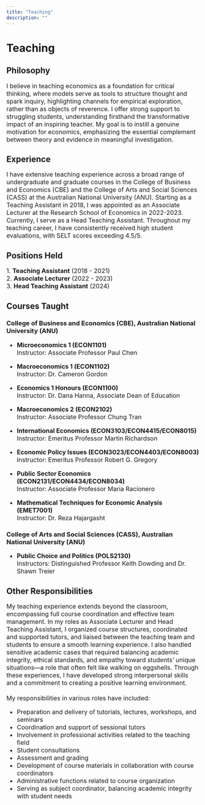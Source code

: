 ```yaml
---
title: "Teaching"
description: ""
---
```


# Teaching 

## Philosophy
<div style="font-size:16px;">
I believe in teaching economics as a foundation for critical thinking, where models serve as tools to structure thought and spark inquiry, highlighting channels for empirical exploration, rather than as objects of reverence. I offer strong support to struggling students, understanding firsthand the transformative impact of an inspiring teacher. My goal is to instill a genuine motivation for economics, emphasizing the essential complement between theory and evidence in meaningful investigation.
</div>

## Experience
<div style="font-size:16px;">
I have extensive teaching experience across a broad range of undergraduate and graduate courses in the College of Business and Economics (CBE) and the College of Arts and Social Sciences (CASS) at the Australian National University (ANU). Starting as a Teaching Assistant in 2018, I was appointed as an Associate Lecturer at the Research School of Economics in 2022-2023. Currently, I serve as a Head Teaching Assistant. Throughout my teaching career, I have consistently received high student evaluations, with SELT scores exceeding 4.5/5.
</div>

## Positions Held

<div style="font-size:16px;">
1. <b>Teaching Assistant</b> (2018 - 2021)<br>
2. <b>Associate Lecturer</b> (2022 - 2023)<br>
3. <b>Head Teaching Assistant</b> (2024)<br>
</div>

## Courses Taught

### College of Business and Economics (CBE), Australian National University (ANU)

<div style="font-size:16px;">

- <b>Microeconomics 1 (ECON1101)</b><br>
  Instructor: Associate Professor Paul Chen 

- <b>Macroeconomics 1 (ECON1102)</b><br>
  Instructor: Dr. Cameron Gordon

- <b>Economics 1 Honours (ECON1100)</b><br>
  Instructor: Dr. Dana Hanna, Associate Dean of Education

- <b>Macroeconomics 2 (ECON2102)</b><br>
  Instructor: Associate Professor Chung Tran

- <b>International Economics (ECON3103/ECON4415/ECON8015)</b><br>
  Instructor: Emeritus Professor Martin Richardson

- <b>Economic Policy Issues (ECON3023/ECON4403/ECON8003)</b><br>
  Instructor: Emeritus Professor Robert G. Gregory

- <b>Public Sector Economics (ECON2131/ECON4434/ECON8034)</b><br>
  Instructor: Associate Professor Maria Racionero

- <b>Mathematical Techniques for Economic Analysis (EMET7001)</b><br>
  Instructor: Dr. Reza Hajargasht

</div>

### College of Arts and Social Sciences (CASS), Australian National University (ANU)

<div style="font-size:16px;">

- <b>Public Choice and Politics (POLS2130)</b><br>
  Instructors: Distinguished Professor Keith Dowding and Dr. Shawn Treier

</div>


## Other Responsibilities
<div style="font-size:16px;">
My teaching experience extends beyond the classroom, encompassing full course coordination and effective team management. In my roles as Associate Lecturer and Head Teaching Assistant, I organized course structures, coordinated and supported tutors, and liaised between the teaching team and students to ensure a smooth learning experience. I also handled sensitive academic cases that required balancing academic integrity, ethical standards, and empathy toward students’ unique situations—a role that often felt like walking on eggshells. Through these experiences, I have developed strong interpersonal skills and a commitment to creating a positive learning environment.

<div style="margin-top: 20px;"></div>

My responsibilities in various roles have included:

<div style="margin-top: 5px;"></div>

- Preparation and delivery of tutorials, lectures, workshops, and seminars
- Coordination and support of sessional tutors
- Involvement in professional activities related to the teaching field
- Student consultations
- Assessment and grading
- Development of course materials in collaboration with course coordinators
- Administrative functions related to course organization
- Serving as subject coordinator, balancing academic integrity with student needs
</div>

<!--
With a dedication to fostering a deep understanding of economics and its real-world applications, I strive to create a motivating, supportive learning environment for all students. Through my diverse teaching experiences and commitment to student success, I aim to prepare students for informed decision-making that will shape their futures and positively impact their communities.

I believe in teaching economics as a foundation for critical thinking, where models serve as tools to structure thought and spark inquiry, highlighting channels for empirical exploration, rather than as objects of reverence. My approach emphasizes clear explanations, structured learning, and spontaneous discussions. I also offer strong support to struggling students, understanding firsthand the transformative impact of an inspiring teacher. My goal is to instill a genuine motivation for economics, emphasizing the essential complement between theory and evidence in meaningful investigation. I recognize that many, if not all, students will one day make important decisions impacting their families, communities, nations, or even the world, and I am committed to equipping them with the tools to make informed, thoughtful choices.

-->